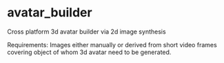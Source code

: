 # avatar_builder
Cross platform 3d avatar builder via 2d image synthesis 

Requirements:
Images either manually or derived from short video frames covering object of whom 3d avatar need to be generated.



